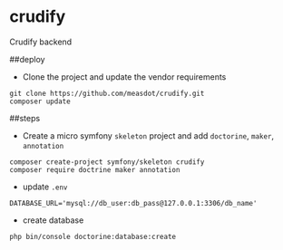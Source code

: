 # crudify
Crudify backend

##deploy

* Clone the project and update the vendor requirements 
```
git clone https://github.com/measdot/crudify.git
composer update
```
##steps

* Create a micro symfony `skeleton` project and add `doctorine`, `maker`, `annotation`  
```
composer create-project symfony/skeleton crudify
composer require doctrine maker annotation
```

* update `.env`
```
DATABASE_URL='mysql://db_user:db_pass@127.0.0.1:3306/db_name'
```
* create database
```
php bin/console doctorine:database:create

```